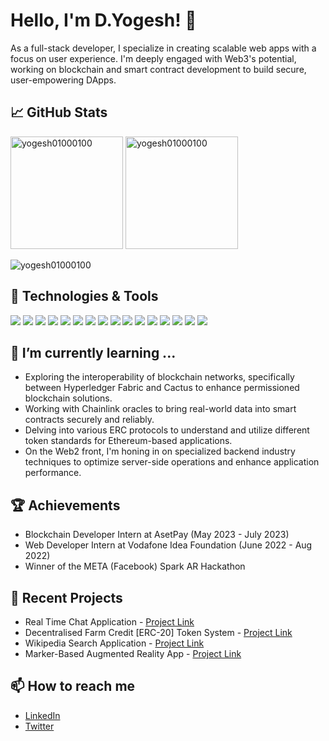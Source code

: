 # Hello, I'm D.Yogesh! 👋

<!-- Consider adding a personal statement or a short introduction about yourself here. -->

As a full-stack developer, I specialize in creating scalable web apps with a focus on user experience. I'm deeply engaged with Web3's potential, working on blockchain and smart contract development to build secure, user-empowering DApps.

## 📈 GitHub Stats

<p>
  <img height="180em" src="https://github-readme-stats.vercel.app/api/top-langs/?username=yogesh01000100&show_icons=true&locale=en&layout=compact&theme=radical" alt="yogesh01000100" />
  <img height="180em" src="https://github-readme-stats.vercel.app/api?username=yogesh01000100&show_icons=true&locale=en&theme=radical" alt="yogesh01000100" />
</p>

<p>
  <img src="https://github-readme-streak-stats.herokuapp.com/?user=yogesh01000100&theme=radical" alt="yogesh01000100" />
</p>

## 🔧 Technologies & Tools

![](https://img.shields.io/badge/Code-JavaScript-informational?style=flat&logo=javascript&logoColor=white&color=2bbc8a)
![](https://img.shields.io/badge/Code-Node.js-informational?style=flat&logo=node.js&logoColor=white&color=2bbc8a)
![](https://img.shields.io/badge/Framework-Next.js-informational?style=flat&logo=next.js&logoColor=white&color=2bbc8a)
![](https://img.shields.io/badge/Style-TailwindCSS-informational?style=flat&logo=tailwind-css&logoColor=white&color=2bbc8a)
![](https://img.shields.io/badge/Database-MySQL-informational?style=flat&logo=mysql&logoColor=white&color=2bbc8a)
![](https://img.shields.io/badge/Database-SQLite-informational?style=flat&logo=sqlite&logoColor=white&color=2bbc8a)
![](https://img.shields.io/badge/Database-MongoDB-informational?style=flat&logo=mongodb&logoColor=white&color=2bbc8a)
![](https://img.shields.io/badge/Backend-Express.js-informational?style=flat&logo=express&logoColor=white&color=2bbc8a)
![](https://img.shields.io/badge/ORM-Prisma-informational?style=flat&logo=Prisma&logoColor=white&color=2bbc8a)
![](https://img.shields.io/badge/Code-Solidity-informational?style=flat&logo=solidity&logoColor=white&color=2bbc8a)
![](https://img.shields.io/badge/Tools-Git-informational?style=flat&logo=git&logoColor=white&color=2bbc8a)
![](https://img.shields.io/badge/Blockchain-Ethereum-informational?style=flat&logo=ethereum&logoColor=white&color=2bbc8a)
![](https://img.shields.io/badge/Web3-Web3.js-informational?style=flat&logo=web3.js&logoColor=white&color=2bbc8a)
![](https://img.shields.io/badge/Tools-GitHub-informational?style=flat&logo=github&logoColor=white&color=2bbc8a)
![](https://img.shields.io/badge/Code-TypeScript-informational?style=flat&logo=typescript&logoColor=white&color=2bbc8a)
![](https://img.shields.io/badge/Framework-React.js-informational?style=flat&logo=react&logoColor=white&color=2bbc8a)

<!-- Add more badges as needed -->

## 🌱 I’m currently learning ...

- Exploring the interoperability of blockchain networks, specifically between Hyperledger Fabric and Cactus to enhance permissioned blockchain solutions.
- Working with Chainlink oracles to bring real-world data into smart contracts securely and reliably.
- Delving into various ERC protocols to understand and utilize different token standards for Ethereum-based applications.
- On the Web2 front, I'm honing in on specialized backend industry techniques to optimize server-side operations and enhance application performance.


<!--##  Technical Experience

Check out my resume for a detailed overview of my work experience and projects:
![Resume](path/to/resume.png) <!-- Replace with the path to your resume image --> 

## 🏆 Achievements

- Blockchain Developer Intern at AsetPay (May 2023 - July 2023)
- Web Developer Intern at Vodafone Idea Foundation (June 2022 - Aug 2022)
- Winner of the META (Facebook) Spark AR Hackathon

## 🚀 Recent Projects

- Real Time Chat Application - [Project Link](#)
- Decentralised Farm Credit [ERC-20] Token System - [Project Link](#)
- Wikipedia Search Application - [Project Link](#)
- Marker-Based Augmented Reality App - [Project Link](#)

<!-- Include other projects and links to the repositories -->

## 📫 How to reach me

- [LinkedIn](https://www.linkedin.com/in/d-yogesh/)
- [Twitter](https://twitter.com/Yogesh_pdf)

<!-- Feel free to add a fun fact or a personal hobby here to give a more personal touch to your profile README. -->
